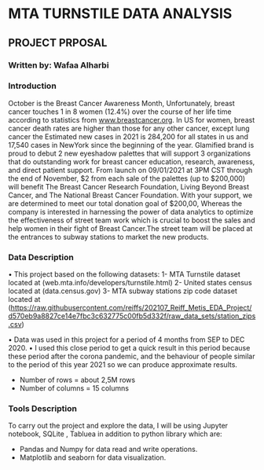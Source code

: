 # MTA TURNSTILE DATA ANALYSIS
## PROJECT PRPOSAL
### Written by: Wafaa Alharbi


### Introduction
October is the Breast Cancer Awareness Month, Unfortunately, breast cancer touches 1 in 8 women (12.4%) over the course of her life time according to statistics from www.breastcancer.org. 
In US for women, breast cancer death rates are higher than those for any other cancer, except lung cancer
the Estimated new cases in 2021 is 284,200 for all states in us and 17,540 cases in NewYork since the beginning of the year.
Glamified brand is proud to debut 2 new eyeshadow palettes that will support 3 organizations that do outstanding work for breast cancer education, research, awareness, and direct patient support.
From launch on 09/01/2021 at 3PM CST through the end of November, $2 from each sale of the palettes (up to $200,000) will benefit The Breast Cancer Research Foundation, Living Beyond Breast Cancer, and The National Breast Cancer Foundation.
With your support, we are determined to meet our total donation goal of $200,00, Whereas the company is interested in harnessing the power of data analytics to optimize the effectiveness of street team work which is crucial to boost the sales and help women in their fight of Breast Cancer.The street team will be placed at the entrances to subway stations to market the new products.
### Data Description
•	This project based on the following datasets:
1- MTA Turnstile dataset located at (web.mta.info/developers/turnstile.html)
2- United states census located at (data.census.gov)
3- MTA subway stations zip code dataset located at (https://raw.githubusercontent.com/reiffs/202107_Reiff_Metis_EDA_Project/d570eb9a8827ce14e7fbc3c632775c00fb5d332f/raw_data_sets/station_zips.csv)

•	Data was used in this project for a period of 4 months from SEP to DEC 2020.
•	I used this close period to get a quick result in this period because these period after the corona pandemic, and the behaviour of people similar to the period of this year 2021 so we can produce approximate results.
-	Number of rows = about 2,5M rows
-	Number of columns = 15 columns

### Tools Description
To carry out the project and explore the data, I will be using Jupyter notebook, SQLite , Tabluea in addition to python library which are: 
-	Pandas and Numpy  for data read and write operations.
-	Matplotlib and seaborn for data visualization.
